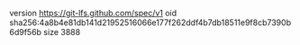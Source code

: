 version https://git-lfs.github.com/spec/v1
oid sha256:4a8b4e81db141d21952516066e177f262ddf4b7db18511e9f8cb7390b6d9f56b
size 3888
